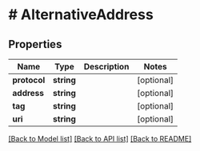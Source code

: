 # # AlternativeAddress

## Properties

Name | Type | Description | Notes
------------ | ------------- | ------------- | -------------
**protocol** | **string** |  | [optional]
**address** | **string** |  | [optional]
**tag** | **string** |  | [optional]
**uri** | **string** |  | [optional]

[[Back to Model list]](../../README.md#models) [[Back to API list]](../../README.md#endpoints) [[Back to README]](../../README.md)
